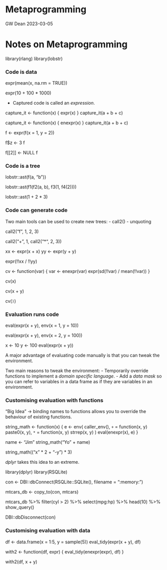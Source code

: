 Metaprogramming
================
GW Dean
2023-03-05

# Notes on Metaprogramming

library(rlang) library(lobstr)

### Code is data

expr(mean(x, na.rm = TRUE))

expr(10 + 100 \* 1000)

-   Captured code is called an *expression*.

capture_it \<- function(x) { expr(x) } capture_it(a + b + c)

capture_it \<- function(x) { enexpr(x) } capture_it(a + b + c)

f \<- expr(f(x = 1, y = 2))

f\$z \<- 3 f

f\[\[2\]\] \<- NULL f

### Code is a tree

lobstr::ast(f(a, “b”))

lobstr::ast(f1(f2(a, b), f3(1, f4(2))))

lobstr::ast(1 + 2 \* 3)

### Code can generate code

Two main tools can be used to create new trees: - call2() - unquoting

call2(“f”, 1, 2, 3)

call2(“+”, 1, call2(“\*“, 2, 3))

xx \<- expr(x + x) yy \<- expr(y + y)

expr(!!xx / !!yy)

cv \<- function(var) { var \<- enexpr(var) expr(sd(!!var) / mean(!!var))
}

cv(x)

cv(x + y)

cv(`)`)

### Evaluation runs code

eval(expr(x + y), env(x = 1, y = 10))

eval(expr(x + y), env(x = 2, y = 100))

x \<- 10 y \<- 100 eval(expr(x + y))

A major advantage of evaluating code manually is that you can tweak the
environment.

Two main reasons to tweak the environment: - Temporarily override
functions to implement a *domain specific language*. - Add a *data mask*
so you can refer to variables in a data frame as if they are variables
in an environment.

### Customising evaluation with functions

“Big Idea” -\> binding names to functions allows you to override the
behaviour of existing functions.

string_math \<- function(x) { e \<- env( caller_env(), `+` = function(x,
y) paste0(x, y), `*` = function(x, y) strrep(x, y) ) eval(enexpr(x), e)
}

name \<- “Jim” string_math(“Yo” + name)

string_math((“x” \* 2 + “-y”) \* 3)

*dplyr* takes this idea to an extreme.

library(dplyr) library(RSQLite)

con \<- DBI::dbConnect(RSQLite::SQLite(), filename = “:memory:”)

mtcars_db \<- copy_to(con, mtcars)

mtcars_db %\>% filter(cyl \> 2) %\>% select(mpg:hp) %\>% head(10) %\>%
show_query()

DBI::dbDisconnect(con)

### Customising evaluation with data

df \<- data.frame(x = 1:5, y = sample(5)) eval_tidy(expr(x + y), df)

with2 \<- function(df, expr) { eval_tidy(enexpr(expr), df) }

with2(df, x + y)
